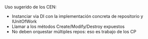 Uso sugerido de los CEN:

- Instanciar via DI con la implementación concreta de repositorio y IUnitOfWork
- Llamar a los métodos Create/Modify/Destroy expuestos
- No deben orquestar múltiples repos: eso es trabajo de los CP
